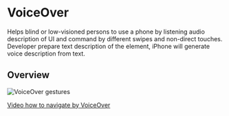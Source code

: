 # VoiceOver

Helps blind or low-visioned persons to use a phone by listening audio description of UI and command by different swipes and non-direct touches. Developer prepare text description of the element, iPhone will generate voice description from text. 

## Overview

![VoiceOver gestures](VoiceOverGestures)

 [Video how to navigate by VoiceOver](https://www.youtube.com/watch?v=qDm7GiKra28)

